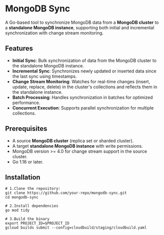 # MongoDB Sync

A Go-based tool to synchronize MongoDB data from a **MongoDB cluster** to a **standalone MongoDB instance**, supporting both initial and incremental synchronization with change stream monitoring.

## Features

- **Initial Sync**: Bulk synchronization of data from the MongoDB cluster to the standalone MongoDB instance.
- **Incremental Sync**: Synchronizes newly updated or inserted data since the last sync using timestamps.
- **Change Stream Monitoring**: Watches for real-time changes (insert, update, replace, delete) in the cluster's collections and reflects them in the standalone instance.
- **Batch Processing**: Handles synchronization in batches for optimized performance.
- **Concurrent Execution**: Supports parallel synchronization for multiple collections.

## Prerequisites

- A source **MongoDB cluster** (replica set or sharded cluster).
- A target **standalone MongoDB instance** with write permissions.
- MongoDB version >= 4.0 for change stream support in the source cluster.
- Go 1.16 or later.

## Installation

```
# 1.Clone the repository:
git clone https://github.com/your-repo/mongodb-sync.git
cd mongodb-sync

# 2.Install dependencies
go mod tidy

# 3.Build the binary
export PROJECT_ID=$PROJECT_ID
gcloud builds submit --config=cloudbuild/staging/cloudbuild.yaml
```
